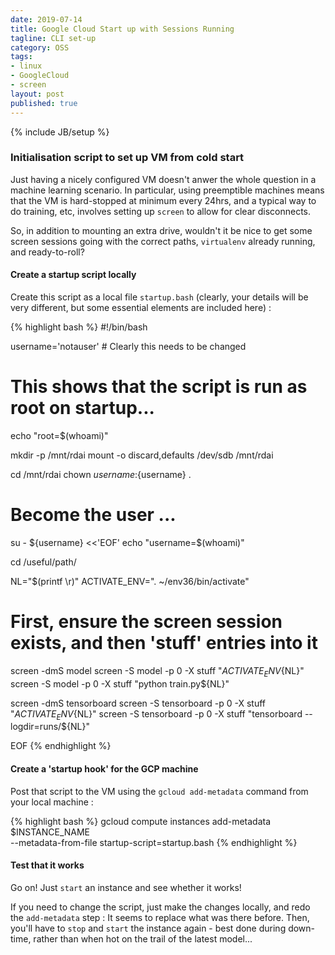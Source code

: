 ```yaml
---
date: 2019-07-14
title: Google Cloud Start up with Sessions Running
tagline: CLI set-up
category: OSS
tags:
- linux
- GoogleCloud
- screen
layout: post
published: true
---
```

{% include JB/setup %}

### Initialisation script to set up VM from cold start

Just having a nicely configured VM doesn't anwer the whole question in a machine learning scenario.  In particular,
using preemptible machines means that the VM is hard-stopped at minimum every 24hrs, and a
typical way to do training, etc, involves setting up `screen` to allow for clear disconnects.

So, in addition to mounting an extra drive, wouldn't it be nice to get some screen sessions going with the correct paths, 
`virtualenv` already running, and ready-to-roll?


#### Create a startup script locally

Create this script as a local file `startup.bash` (clearly, your details will be very different, 
but some essential elements are included here) :

{% highlight bash %}
#!/bin/bash

username='notauser'   # Clearly this needs to be changed

# This shows that the script is run as root on startup...
echo "root=$(whoami)"

mkdir -p /mnt/rdai
mount -o discard,defaults /dev/sdb /mnt/rdai

cd /mnt/rdai
chown ${username}:${username} .

# Become the user ... 
su - ${username} <<'EOF'
echo "username=$(whoami)"

cd /useful/path/

NL="$(printf \\r)"
ACTIVATE_ENV=". ~/env36/bin/activate"

# First, ensure the screen session exists, and then 'stuff' entries into it
screen -dmS model 
screen -S model       -p 0 -X stuff "${ACTIVATE_ENV}${NL}"
screen -S model       -p 0 -X stuff "python train.py${NL}"

screen -dmS tensorboard
screen -S tensorboard -p 0 -X stuff "${ACTIVATE_ENV}${NL}"
screen -S tensorboard -p 0 -X stuff "tensorboard --logdir=runs/${NL}"

EOF
{% endhighlight %}


#### Create a 'startup hook' for the GCP machine

Post that script to the VM using the `gcloud add-metadata` command from your local machine :

{% highlight bash %}
gcloud compute instances add-metadata $INSTANCE_NAME \
    --metadata-from-file startup-script=startup.bash
{% endhighlight %}

#### Test that it works

Go on!  Just `start` an instance and see whether it works!

If you need to change the script, just make the changes locally, and redo the `add-metadata` step : It
seems to replace what was there before.  Then, you'll have to `stop` and `start` the instance again - 
best done during down-time, rather than when hot on the trail of the latest model...

